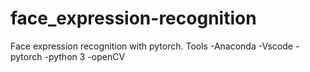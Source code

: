 # face_expression-recognition
Face expression recognition with pytorch.
Tools
-Anaconda
-Vscode
-pytorch
-python 3
-openCV

